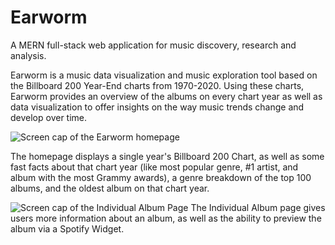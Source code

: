 # Earworm

A MERN full-stack web application for music discovery, research and analysis.

Earworm is a music data visualization and music exploration tool based on the Billboard 200 Year-End charts from 1970-2020. Using these charts, Earworm provides an overview of the albums on every chart year as well as data visualization to offer insights on the way music trends change and develop over time.

![Screen cap of the Earworm homepage](https://i.imgur.com/toIh3s6.png)

The homepage displays a single year's Billboard 200 Chart, as well as some fast facts about that chart year (like most popular genre, #1 artist, and album with the most Grammy awards), a genre breakdown of the top 100 albums, and the oldest album on that chart year.


![Screen cap of the Individual Album Page](https://i.imgur.com/oRr04iR.png)
The Individual Album page gives users more information about an album, as well as the ability to preview the album via a Spotify Widget. 

